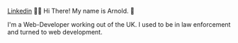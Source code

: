 <ReadMe>
  
    
<a href="https://www.linkedin.com/in/arnoldcubicijones/">Linkedin</a> 🧑‍💻
  Hi There! My name is Arnold. 👋

  I'm a Web-Developer working out of the UK. I used to be in law enforcement and turned to web development.
</ReadMe>
  
